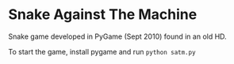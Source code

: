 # Snake Against The Machine

Snake game developed in PyGame (Sept 2010) found in an old HD.

To start the game, install pygame and run ```python satm.py```

